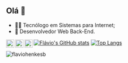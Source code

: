 ## Olá 👋

* 👨‍💻 Tecnólogo em Sistemas para Internet;
* :elephant: Desenvolvedor Web Back-End.

<a target="_blank" href="https://www.linkedin.com/in/fl%C3%A1vio-henkes-bagestan-a06098ba/">
  <img align="left" alt="LinkdeIN" width="22px" src="https://cdn1.iconfinder.com/data/icons/logotypes/32/circle-linkedin-256.png" />
</a>
<a target="_blank" href="https://www.instagram.com/flavio_henkesb/">
  <img align="left" alt="Instagram" width="22px" src="https://cdn3.iconfinder.com/data/icons/2018-social-media-logotypes/1000/2018_social_media_popular_app_logo_instagram-256.png" />
</a>
<a target="_blank" href="mailto:flaviohenkes@gmail.com">
  <img align="left" alt="Gmail" width="22px" src="https://cdn2.iconfinder.com/data/icons/social-icons-circular-color/512/gmail-256.png" />
</a>

[![Flávio's GitHub stats](https://github-readme-stats.vercel.app/api?username=flaviohenkesb&count_private=true&show_icons=true&theme=dark&locale=pt-br)](https://github.com/flaviohenkesb/github-readme-stats)
[![Top Langs](https://github-readme-stats.vercel.app/api/top-langs/?username=flaviohenkesb&layout=compact&theme=dark&show_icons=true&locale=pt-br)](https://github.com/flaviohenkesb)

<p align="left"> <img src="https://komarev.com/ghpvc/?username=flaviohenkesb&label=Profile%20views&color=0e75b6&style=flat" alt="flaviohenkesb" /> </p>
<!--
**flaviohenkesb/flaviohenkesb** is a ✨ _special_ ✨ repository because its `README.md` (this file) appears on your GitHub profile.
-->
